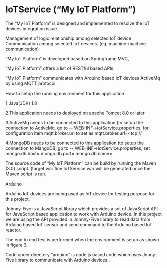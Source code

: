 # IoTService (“My IoT Platform”)

The “My IoT Platform” is designed and implemented to resolve the IoT devices integration issue.

Management of  logic relationship among selected IoT device
Communication among selected IoT devices. (eg. machine-machine communication)


“My IoT Platform” is developed based on Springframe MVC,

“My IoT Platform” offers a list of RESTful based APIs. 

“My IoT Platform” communicates with Arduino based IoT devices ActiveMq by using MQTT protocol 

How to setup the running environment for this application

1.Java(JDK)  1.8

2.This application needs to deployed on apache Tomcat 8.0 or later

3.ActiveMq needs to be connected to this application (to setup the connection to ActiveMq, go to -- WEB-INF->iotService.properties, for configuration item mqtt.broker.url to set as mqtt.broker.url=<tcp://<ip address of activeMq host and port>

4.MongoDB needs to be connected to this application (to setup the connection to MangoDB, go to -- WEB-INF->iotService.properties,
set mongo.db.host=<the ip address of host name of the host where the mongo db is deployed>
mongo.db.port=<the port of the target mongo db server>
mongo.db.name=<the target mongo db database schema name>

The source code of “My IoT Platform” can be build by running the Maven (3.0) script. (target war fine IoTService.war will be generated once the Maven script is run.



Arduino 

Arduino IoT devices are being used as IoT device for testing purpose for this project.

Johnny-Five is a JavaScript library which provides a set of JavaScript API for JaveScript based application to work with Arduino device. In this project we are using the API provided in Johnny-Five library to read data from Arduino based IoT sensor and send command to the Arduino based IoT reactor. 

The end to end test is performed when the environment is setup as shown in figure 3.



Code under directory “arduino” is node.js based code which uses Jonny-Five library to communicate with Arduino devices..









